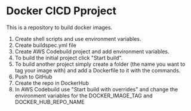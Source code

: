 # Docker CICD Pproject
This is a repository to build docker images.

1. Create shell scripts and use environment variables.
2. Create buildspec.yml file
3. Create AWS Codebuild project and add environment variables.
4. To build the initial project click "Start build".
4. To build another project simply create a folder (the name you want to tag your image with) and add a Dockerfile to it with the commands.
5. Push to GitHub
6. Create the repo in DockerHub
7. In AWS Codebuild use "Start build with overrides" and change the environment variables for the DOCKER_IMAGE_TAG and DOCKER_HUB_REPO_NAME

